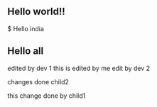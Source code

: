 ## Hello world!!
$ Hello india
## Hello all

edited by dev 1
this is edited by me
edit by dev 2



changes done child2

this change done by child1

